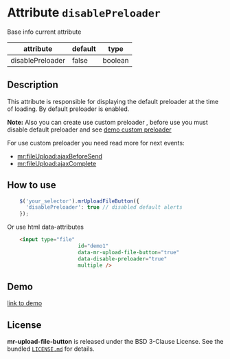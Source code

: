 
# Attribute `disablePreloader`

Base info current attribute 

| attribute            | default                | type            |
| -----------          | --------------------   |---------------- |
| disablePreloader     | false                  | boolean         |

## Description
This attribute is responsible for displaying the default preloader at the time of loading. By default preloader is 
enabled.

**Note:** Also you can create use custom preloader , before use you must disable default preloader and see [demo custom preloader]()

For use custom preloader you need read more for next events: 
- [mr:fileUpload:ajaxBeforeSend]()
- [mr:fileUpload:ajaxComplete]()

## How to use
```js
    $('your_selector').mrUploadFileButton({
      'disablePreloader': true // disabled default alerts
    });

```

Or use html data-attributes

```html 
    <input type="file"
                       id="demo1"
                       data-mr-upload-file-button="true"
                       data-disable-preloader="true"
                       multiple />
```


## Demo
[link to demo]()

## License

**mr-upload-file-button** is released under the BSD 3-Clause License. See the bundled [`LICENSE.md`](LICENSE.md) for details.
